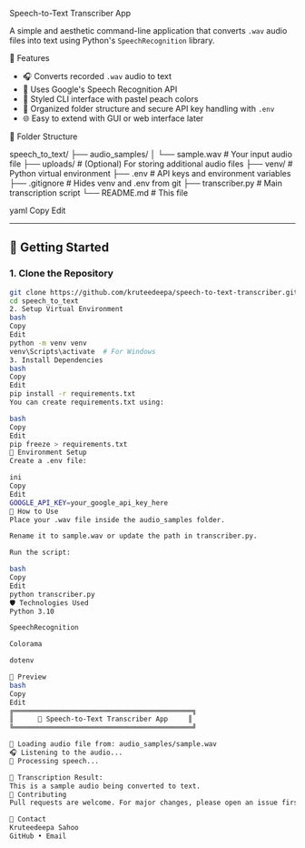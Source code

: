Speech-to-Text Transcriber App

A simple and aesthetic command-line application that converts `.wav` audio files into text using Python's `SpeechRecognition` library.

🎯 Features

- 🎧 Converts recorded `.wav` audio to text
- 🧠 Uses Google's Speech Recognition API
- 🎨 Styled CLI interface with pastel peach colors
- 📁 Organized folder structure and secure API key handling with `.env`
- 🌐 Easy to extend with GUI or web interface later

 📁 Folder Structure

speech_to_text/
├── audio_samples/
│ └── sample.wav # Your input audio file
├── uploads/ # (Optional) For storing additional audio files
├── venv/ # Python virtual environment
├── .env # API keys and environment variables
├── .gitignore # Hides venv and .env from git
├── transcriber.py # Main transcription script
└── README.md # This file

yaml
Copy
Edit

---

## 🚀 Getting Started

### 1. Clone the Repository
```bash
git clone https://github.com/kruteedeepa/speech-to-text-transcriber.git
cd speech_to_text
2. Setup Virtual Environment
bash
Copy
Edit
python -m venv venv
venv\Scripts\activate  # For Windows
3. Install Dependencies
bash
Copy
Edit
pip install -r requirements.txt
You can create requirements.txt using:

bash
Copy
Edit
pip freeze > requirements.txt
🔑 Environment Setup
Create a .env file:

ini
Copy
Edit
GOOGLE_API_KEY=your_google_api_key_here
📝 How to Use
Place your .wav file inside the audio_samples folder.

Rename it to sample.wav or update the path in transcriber.py.

Run the script:

bash
Copy
Edit
python transcriber.py
🛡️ Technologies Used
Python 3.10

SpeechRecognition

Colorama

dotenv

📸 Preview
bash
Copy
Edit
╔════════════════════════════════════════════╗
║      🍑 Speech-to-Text Transcriber App     ║
╚════════════════════════════════════════════╝

📂 Loading audio file from: audio_samples/sample.wav
🎧 Listening to the audio...
🧠 Processing speech...

📝 Transcription Result:
This is a sample audio being converted to text.
🤝 Contributing
Pull requests are welcome. For major changes, please open an issue first.

📩 Contact
Kruteedeepa Sahoo
GitHub • Email
